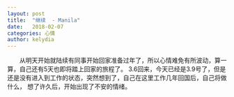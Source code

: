 ```yaml
---
layout: post
title:  "继续  - Manila"
date:   2018-02-07
categories: 心情
author: kelydia
---
```


　　从明天开始就陆续有同事开始回家准备过年了，所以心情难免有所波动，算一算，自己还有5天也即将踏上回家的旅程了。
3.6回来，今天已经是3.9号了，但是还是没有进入到工作的状态，突然想到了，自己在这里工作几年回国后，自己将做什么，
想了许久后，开始出现了不安的情绪。
